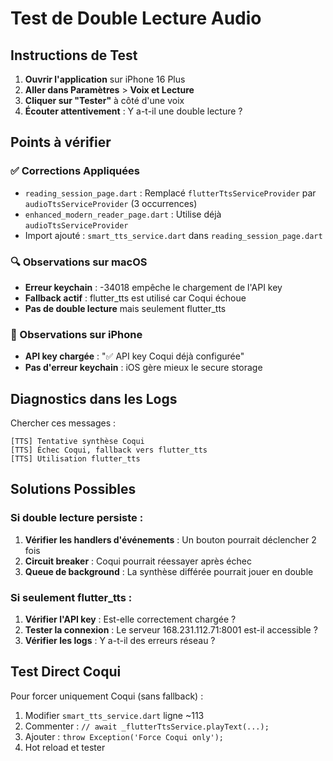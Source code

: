 # Test de Double Lecture Audio

## Instructions de Test

1. **Ouvrir l'application** sur iPhone 16 Plus
2. **Aller dans Paramètres** > **Voix et Lecture**
3. **Cliquer sur "Tester"** à côté d'une voix
4. **Écouter attentivement** : Y a-t-il une double lecture ?

## Points à vérifier

### ✅ Corrections Appliquées
- `reading_session_page.dart` : Remplacé `flutterTtsServiceProvider` par `audioTtsServiceProvider` (3 occurrences)
- `enhanced_modern_reader_page.dart` : Utilise déjà `audioTtsServiceProvider`
- Import ajouté : `smart_tts_service.dart` dans `reading_session_page.dart`

### 🔍 Observations sur macOS
- **Erreur keychain** : -34018 empêche le chargement de l'API key
- **Fallback actif** : flutter_tts est utilisé car Coqui échoue
- **Pas de double lecture** mais seulement flutter_tts

### 📱 Observations sur iPhone
- **API key chargée** : "✅ API key Coqui déjà configurée"
- **Pas d'erreur keychain** : iOS gère mieux le secure storage

## Diagnostics dans les Logs

Chercher ces messages :
```
[TTS] Tentative synthèse Coqui
[TTS] Échec Coqui, fallback vers flutter_tts
[TTS] Utilisation flutter_tts
```

## Solutions Possibles

### Si double lecture persiste :
1. **Vérifier les handlers d'événements** : Un bouton pourrait déclencher 2 fois
2. **Circuit breaker** : Coqui pourrait réessayer après échec
3. **Queue de background** : La synthèse différée pourrait jouer en double

### Si seulement flutter_tts :
1. **Vérifier l'API key** : Est-elle correctement chargée ?
2. **Tester la connexion** : Le serveur 168.231.112.71:8001 est-il accessible ?
3. **Vérifier les logs** : Y a-t-il des erreurs réseau ?

## Test Direct Coqui

Pour forcer uniquement Coqui (sans fallback) :
1. Modifier `smart_tts_service.dart` ligne ~113
2. Commenter : `// await _flutterTtsService.playText(...);`
3. Ajouter : `throw Exception('Force Coqui only');`
4. Hot reload et tester